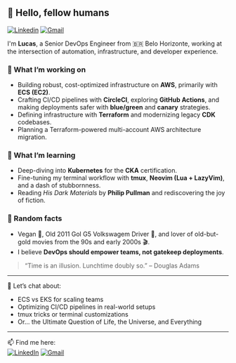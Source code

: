## 👋 Hello, fellow humans

<a href="https://www.linkedin.com/in/lucasgherculano/" target="_blank"><img src="https://img.shields.io/badge/-lucasgherculano-blue?style=flat-square&logo=Linkedin&logoColor=white" alt="Linkedin"></a>
<a href="mailto:lucasgherculano@gmail.com" target="_blank"><img src="https://img.shields.io/badge/-lucasgherculano@gmail.com-c14438?style=flat-square&logo=Gmail&logoColor=white" alt="Gmail"></a>

I'm **Lucas**, a Senior DevOps Engineer from 🇧🇷 Belo Horizonte, working at the intersection of automation, infrastructure, and developer experience.

### 🚀 What I’m working on
- Building robust, cost-optimized infrastructure on **AWS**, primarily with **ECS (EC2)**.
- Crafting CI/CD pipelines with **CircleCI**, exploring **GitHub Actions**, and making deployments safer with **blue/green** and **canary** strategies.
- Defining infrastructure with **Terraform** and modernizing legacy **CDK** codebases.
- Planning a Terraform-powered multi-account AWS architecture migration.

### 🧠 What I’m learning
- Deep-diving into **Kubernetes** for the **CKA** certification.
- Fine-tuning my terminal workflow with **tmux**, **Neovim (Lua + LazyVim)**, and a dash of stubbornness.
- Reading _His Dark Materials_ by **Philip Pullman** and rediscovering the joy of fiction.

### 🧩 Random facts
- Vegan 🌱, Old 2011 Gol G5 Volkswagem Driver 🚙, and lover of old-but-gold movies from the 90s and early 2000s 🎬.
- I believe **DevOps should empower teams, not gatekeep deployments**.

> “Time is an illusion. Lunchtime doubly so.” – Douglas Adams

---

💬 Let’s chat about:
- ECS vs EKS for scaling teams  
- Optimizing CI/CD pipelines in real-world setups  
- tmux tricks or terminal customizations  
- Or... the Ultimate Question of Life, the Universe, and Everything

---

📫 Find me here:  
[![LinkedIn](https://img.shields.io/badge/-lucasgherculano-blue?style=flat-square&logo=Linkedin&logoColor=white)](https://www.linkedin.com/in/lucasgherculano/)
[![Gmail](https://img.shields.io/badge/-lucasgherculano@gmail.com-c14438?style=flat-square&logo=Gmail&logoColor=white)](mailto:lucasgherculano@gmail.com)
